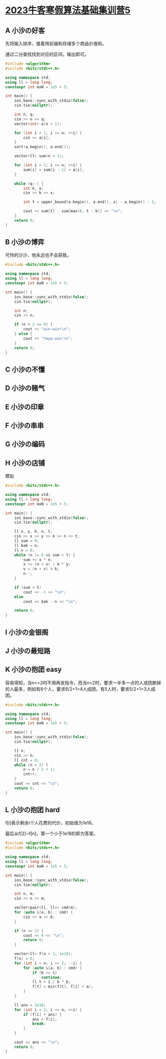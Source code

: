 # [2023牛客寒假算法基础集训营5](https://ac.nowcoder.com/acm/contest/46813)

## A 小沙の好客

先将输入排序，接着用前缀和存储多个商品价值和。

通过二分查找找到对应的区间，输出即可。

```cpp
#include <algorithm>
#include <bits/stdc++.h>

using namespace std;
using ll = long long;
constexpr int mxN = 1e5 + 5;

int main() {
    ios_base::sync_with_stdio(false);
    cin.tie(nullptr);

    int n, q;
    cin >> n >> q;
    vector<int> a(n + 1);

    for (int i = 1; i <= n; ++i) {
        cin >> a[i];
    }
    sort(a.begin(), a.end());

    vector<ll> sum(n + 1);

    for (int i = 1; i <= n; ++i) {
        sum[i] = sum[i - 1] + a[i];
    }

    while (q--) {
        int k, x;
        cin >> k >> x;

        int t = upper_bound(a.begin(), a.end(), x) - a.begin() - 1;

        cout << sum[t] - sum[max(0, t - k)] << "\n";
    }
    return 0;
}

```

## B 小沙の博弈

可怜的沙沙，他永远也不会获胜。

```cpp
#include <bits/stdc++.h>

using namespace std;
using ll = long long;
constexpr int mxN = 1e5 + 5;

int main() {
    ios_base::sync_with_stdio(false);
    cin.tie(nullptr);

    int n;
    cin >> n;

    if (n % 2 == 0) {
        cout << "win-win!\n";
    } else {
        cout << "Yaya-win!\n";
    }
    return 0;
}

```

## C 小沙の不懂

## D 小沙の赌气

## E 小沙の印章

## F 小沙の串串

## G 小沙の编码

## H 小沙の店铺

模拟

```cpp
#include <bits/stdc++.h>

using namespace std;
using ll = long long;
constexpr int mxN = 1e5 + 5;

int main() {
    ios_base::sync_with_stdio(false);
    cin.tie(nullptr);

    ll x, y, k, n, t;
    cin >> x >> y >> k >> n >> t;
    ll sum = 0;
    ll bak = n;
    ll v = 0;
    while (n != 0 && sum < t) {
        sum += x * n;
        x += (n + v) / k * y;
        v = (n + v) % k;
        n--;
    }

    if (sum < t)
        cout << -1 << "\n";
    else
        cout << bak - n << "\n";

    return 0;
}

```

## I 小沙の金银阁

## J 小沙の最短路

## K 小沙の抱团 easy

容易得知，当n<=2时不用再发指令，而当n>2时，要求一半多一点的人成团删掉的人最多，例如有6个人，要求6/2+1=4人成团，有5人时，要求5/2+1=3人成团。

```cpp
#include <bits/stdc++.h>

using namespace std;
using ll = long long;
constexpr int mxN = 1e5 + 5;

int main() {
    ios_base::sync_with_stdio(false);
    cin.tie(nullptr);

    ll n;
    cin >> n;
    ll cnt = 0;
    while (n > 2) {
        n = n / 2 + 1;
        cnt++;
    }
    cout << cnt << "\n";
    return 0;
}

```

## L 小沙の抱团 hard

f[i]表示剩余i个人花费的代价，初始值为1e18。

最后从f[2]~f[n]，第一个小于1e18的即为答案。

```cpp
#include <algorithm>
#include <bits/stdc++.h>

using namespace std;
using ll = long long;
constexpr int mxN = 1e5 + 5;

int main() {
    ios_base::sync_with_stdio(false);
    cin.tie(nullptr);

    int n, m;
    cin >> n >> m;

    vector<pair<ll, ll>> cmd(m);
    for (auto &[a, b] : cmd) {
        cin >> a >> b;
    }

    if (n <= 2) {
        cout << 0 << "\n";
        return 0;
    }

    vector<ll> f(n + 1, 1e18);
    f[n] = 0;
    for (int i = n; i >= 2; --i) {
        for (auto &[a, b] : cmd) {
            if (b >= i)
                continue;
            ll t = i / b * b;
            f[t] = min(f[t], f[i] + a);
        }
    }

    ll ans = 1e18;
    for (int i = 2; i <= n; ++i) {
        if (f[i] < ans) {
            ans = f[i];
            break;
        }
    }

    cout << ans << "\n";
    return 0;
}

```
